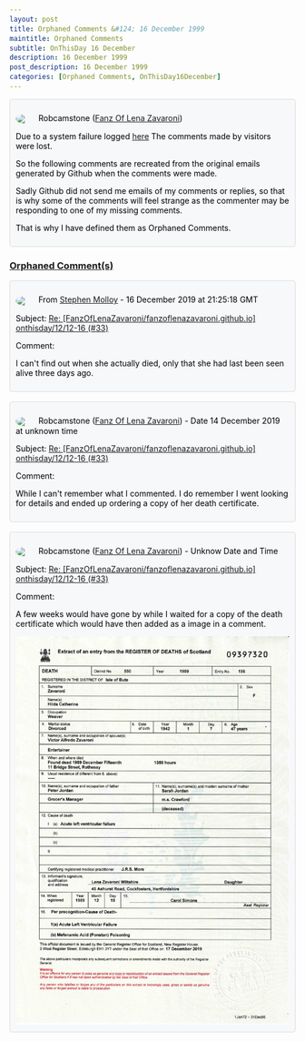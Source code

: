 ```yaml
---
layout: post
title: Orphaned Comments &#124; 16 December 1999
maintitle: Orphaned Comments
subtitle: OnThisDay 16 December
description: 16 December 1999
post_description: 16 December 1999
categories: [Orphaned Comments, OnThisDay16December]
---
```


<div class="discussions">
<p><img src="https://avatars.githubusercontent.com/u/54239649" class="shape"/>Robcamstone (<a class="link" href="https://github.com/FanzOfLenaZavaroni">Fanz Of Lena Zavaroni</a>)</p>
<p>Due to a system failure logged <a class="link" href="https://github.com/FanzOfLenaZavaroni/fanzoflenazavaroni.github.io/discussions/2">here</a> The comments made by visitors were lost.</p>
<p>So the following comments are recreated from the original emails generated by Github when the comments were made.</p>
<p>Sadly Github did not send me emails of my comments or replies, so that is why some of the comments will feel strange as the commenter may be responding to one of my missing comments.</p>
<p>That is why I have defined them as Orphaned Comments.</p>
</div>

<h3 id="orphaned"><a href="#orphaned">Orphaned Comment(s)</a></h3>

<div class="discussions">
<p><img src="https://avatars.githubusercontent.com/u/54290841" class="shape"/>From <a class="link" href="https://github.com/StephenMolloy1">Stephen Molloy</a> - 16 December 2019 at 21:25:18 GMT</p>
<p>Subject: <a class="link" href="/onthisday/12/12-16">Re: [FanzOfLenaZavaroni/fanzoflenazavaroni.github.io] onthisday/12/12-16 (#33)</a></p>
<p>Comment:</p>
<p>I can't find out when she actually died, only that she had last been seen alive three days ago.</p>
</div>

<br />

<div class="discussions">
<p><img src="https://avatars.githubusercontent.com/u/54239649" class="shape"/>Robcamstone (<a class="link" href="https://github.com/FanzOfLenaZavaroni">Fanz Of Lena Zavaroni</a>) - Date 14 December 2019 at unknown time</p>
<p>Subject: <a class="link" href="/onthisday/12/12-16">Re: [FanzOfLenaZavaroni/fanzoflenazavaroni.github.io] onthisday/12/12-16 (#33)</a></p>
<p>Comment:</p>
<p>While I can't remember what I commented. I do remember I went looking for details and ended up ordering a copy of her death certificate.</p>
</div>

<br />

<div class="discussions">
<p><img src="https://avatars.githubusercontent.com/u/54239649" class="shape"/>Robcamstone (<a class="link" href="https://github.com/FanzOfLenaZavaroni">Fanz Of Lena Zavaroni</a>) - Unknow Date and Time</p>
<p>Subject: <a class="link" href="/onthisday/12/12-16">Re: [FanzOfLenaZavaroni/fanzoflenazavaroni.github.io] onthisday/12/12-16 (#33)</a></p>
<p>Comment:</p>
<p>A few weeks would have gone by while I waited for a copy of the death certificate which would have then added as a image in a comment.</p>
<a href="/assets/images/public-records/1989-12-15-hilda-zavaroni-death-certificate.jpg"><img src="/assets/images/public-records/1989-12-15-hilda-zavaroni-death-certificate.jpg" class="full-width zoom-in" /></a>
</div>

<style>
.discussions {background-color:#f6f8fa; color:#000; padding: 10px; border-radius: 0.25rem; border-style: solid; border-color: #DBDBDB; border-width: 1px;}

.shape {
    background-color: var(--color-avatar-bg);
    border-radius: 50%;
    box-shadow: 0 0 0 1px var(--color-avatar-border);
    display: inline-block;
    flex-shrink: 0;
    line-height: 1;
    overflow: hidden;
    vertical-align: middle;
    width:32px;
    margin: 0px 8px 0px 0px;
}
</style>

